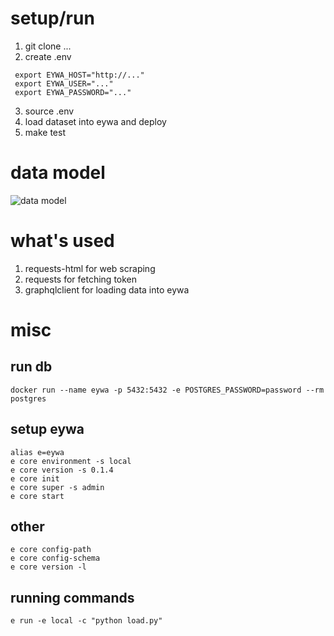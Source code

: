 # setup/run

1. git clone ...
2. create .env 
```
 export EYWA_HOST="http://..."
 export EYWA_USER="..."
 export EYWA_PASSWORD="..."
```
3. source .env
4. load dataset into eywa and deploy
5. make test


# data model

![data model](https://github.com/vnajraj/eywa_scrape/blob/master/images/dataset.png)

# what's used

1. requests-html for web scraping
2. requests for fetching token
3. graphqlclient for loading data into eywa


# misc

## run db
```
docker run --name eywa -p 5432:5432 -e POSTGRES_PASSWORD=password --rm postgres
```
## setup eywa
```
alias e=eywa
e core environment -s local
e core version -s 0.1.4
e core init
e core super -s admin
e core start
```
## other
```
e core config-path
e core config-schema
e core version -l
```
## running commands
```
e run -e local -c "python load.py"
```
